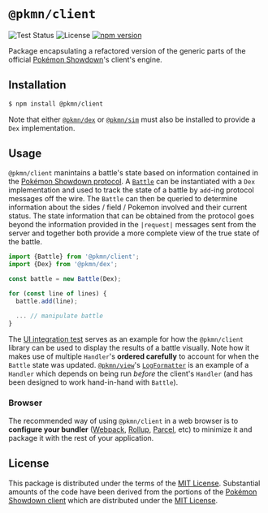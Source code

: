 # `@pkmn/client`

![Test Status](https://github.com/pkmn/ps/workflows/Tests/badge.svg)
![License](https://img.shields.io/badge/License-MIT-blue.svg)
[![npm version](https://img.shields.io/npm/v/@pkmn/client.svg)](https://www.npmjs.com/package/@pkmn/client)

Package encapsulating a refactored version of the generic parts of the official
[Pokémon Showdown](https://pokemonshowdown.com)'s client's engine.

## Installation

```sh
$ npm install @pkmn/client
```

Note that either [`@pkmn/dex`](../dex) or [`@pkmn/sim`](../sim) must also be installed to provide
a `Dex` implementation.

## Usage

`@pkmn/client` manintains a battle's state based on information contained in the [Pokémon Showdown
protocol](https://github.com/smogon/pokemon-showdown/blob/master/sim/SIM-PROTOCOL.md). A
[`Battle`](src/battle.ts) can be instantiated with a `Dex` implementation and used to track the
state of a battle by `add`-ing protocol messages off the wire. The `Battle` can then be queried
to determine information about the sides / field / Pokemon involved and their current status. The
state information that can be obtained from the protocol goes beyond the information provided in
the `|request|` messages sent from the server and together both provide a more complete view of the
true state of the battle.

```ts
import {Battle} from '@pkmn/client';
import {Dex} from '@pkmn/dex';

const battle = new Battle(Dex);

for (const line of lines) {
  battle.add(line);

  ... // manipulate battle
}
```

The [UI integration test](../integration/src/ui/index.ts) serves as an example for how the
`@pkmn/client` library can be used to display the results of a battle visually. Note how it makes
use of multiple `Handler`'s **ordered carefully** to account for when the `Battle` state was
updated. [`@pkmn/view`](../view)'s [`LogFormatter`](../view/src/log-formatter.ts) is an example of
a `Handler` which depends on being run *before* the client's `Handler` (and has been designed to
work hand-in-hand with `Battle`).

### Browser

The recommended way of using `@pkmn/client` in a web browser is to **configure your bundler**
([Webpack](https://webpack.js.org/), [Rollup](https://rollupjs.org/),
[Parcel](https://parceljs.org/), etc) to minimize it and package it with the rest of your
application.

## License

This package is distributed under the terms of the [MIT License](LICENSE). Substantial amounts of
the code have been derived from the portions of the [Pokémon Showdown
client](https://github.com/smogon/pokemon-showdown-client) which are distributed under the [MIT
License](https://github.com/smogon/pokemon-showdown-client/blob/master/src/battle.ts#L6).
